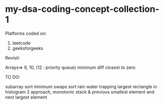 # my-dsa-coding-concept-collection-1

Platforms coded on:

1. leetcode
2. geeksforgeeks


Revisit:

Arrays=> 9, 10, (12 : priority queue)
minimum diff closest to zero

TO DO:

subarray sort
minimum swaps sort
rain water trapping
largest rectangle in histogram 2 approach, monotonic stack & previous smallest element and next largest element
   
